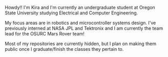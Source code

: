 Howdy!! I'm Kira and I'm currently an undergraduate student at Oregon State University studying Electrical and Computer Engineering.

My focus areas are in robotics and microcontroller systems design. I've previously interned at NASA JPL and Tektronix and I am currently the team lead for
the OSURC Mars Rover team!

Most of my repositories are currently hidden, but I plan on making them public once I graduate/finish the classes they pertain to. 

<!---
kira-the-engineer/kira-the-engineer is a ✨ special ✨ repository because its `README.md` (this file) appears on your GitHub profile.
You can click the Preview link to take a look at your changes.
--->
